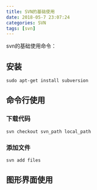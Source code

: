 ```yaml
---
title: SVN的基础使用
date: 2018-05-7 23:07:24
categories: SVN
tags: [svn]
---
```


svn的基础使用命令：

<!--more-->

## 安装

```
sudo apt-get install subversion
```

## 命令行使用

### 下载代码

```
svn checkout svn_path local_path
```

### 添加文件

```
svn add files
```

### 

## 图形界面使用
